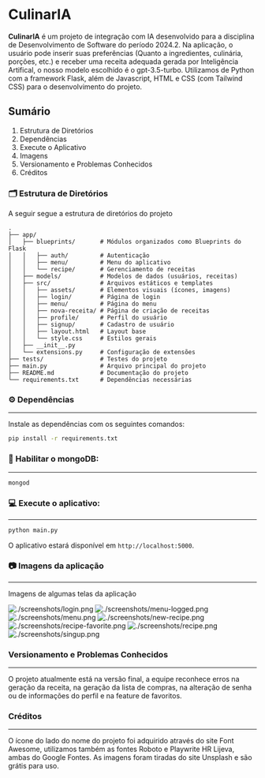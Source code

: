 # CulinarIA

**CulinarIA** é um projeto de integração com IA desenvolvido para a disciplina de Desenvolvimento de Software do período 2024.2. Na aplicação, o usuário pode inserir suas preferências (Quanto a ingredientes, culinária, porções, etc.) e receber uma receita adequada gerada por Inteligência Artifical, o nosso modelo escolhido é o gpt-3.5-turbo. Utilizamos de Python com a framework Flask, além de Javascript, HTML e CSS (com Tailwind CSS) para o desenvolvimento do projeto.

## Sumário
1. Estrutura de Diretórios
1. Dependências
1. Execute o Aplicativo
1. Imagens
1. Versionamento e Problemas Conhecidos
1. Créditos

### 🗂️ Estrutura de Diretórios

A seguir segue a estrutura de diretórios do projeto
```
.
├── app/
│   ├── blueprints/       # Módulos organizados como Blueprints do Flask
│   │   ├── auth/         # Autenticação
│   │   ├── menu/         # Menu do aplicativo
│   │   └── recipe/       # Gerenciamento de receitas
│   ├── models/           # Modelos de dados (usuários, receitas)
│   ├── src/              # Arquivos estáticos e templates
│   │   ├── assets/       # Elementos visuais (ícones, imagens)
│   │   ├── login/        # Página de login
│   │   ├── menu/         # Página do menu
│   │   ├── nova-receita/ # Página de criação de receitas
│   │   ├── profile/      # Perfil do usuário
│   │   ├── signup/       # Cadastro de usuário
│   │   ├── layout.html   # Layout base
│   │   └── style.css     # Estilos gerais
│   ├── __init__.py
│   └── extensions.py     # Configuração de extensões
├── tests/                # Testes do projeto
├── main.py               # Arquivo principal do projeto
├── README.md             # Documentação do projeto
└── requirements.txt      # Dependências necessárias
```
### ⚙️ Dependências
---

Instale as dependências com os seguintes comandos:

```bash
pip install -r requirements.txt
```
### 💾 Habilitar o mongoDB:
---

```bash
mongod
```

### 💻 Execute o aplicativo:
---

```bash
python main.py
```

O aplicativo estará disponível em `http://localhost:5000`.

### 📷 Imagens da aplicação
---
Imagens de algumas telas da aplicação

![./screenshots/login.png]()
![./screenshots/menu-logged.png]()
![./screenshots/menu.png]()
![./screenshots/new-recipe.png]()
![./screenshots/recipe-favorite.png]()
![./screenshots/recipe.png]()
![./screenshots/singup.png]()

### Versionamento e Problemas Conhecidos
---
O projeto atualmente está na versão final, a equipe reconhece erros na geração da receita, na geração da lista de compras, na alteração de senha ou de informações do perfil e na feature de favoritos.

### Créditos
---
O ícone do lado do nome do projeto foi adquirido através do site Font Awesome, utilizamos também as fontes Roboto e Playwrite HR Lijeva, ambas do Google Fontes. As imagens foram tiradas do site Unsplash e são grátis para uso. 
